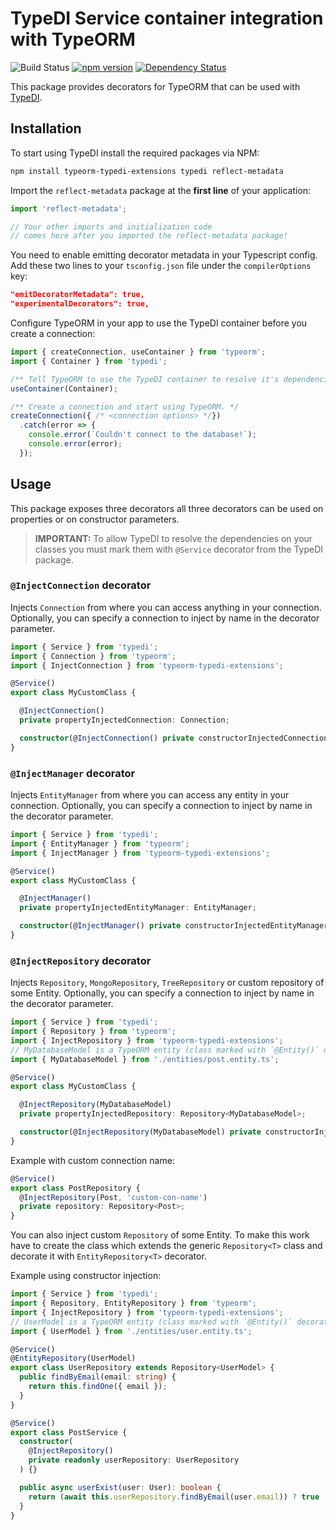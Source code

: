 # TypeDI Service container integration with TypeORM

![Build Status](https://github.com/typeorm/typeorm-typedi-extensions/workflows/CI/badge.svg)
[![npm version](https://badge.fury.io/js/typeorm-typedi-extensions.svg)](https://badge.fury.io/js/typeorm-typedi-extensions)
[![Dependency Status](https://david-dm.org/typeorm/typeorm-typedi-extensions.svg)](https://david-dm.org/typeorm/typeorm-typedi-extensions)

This package provides decorators for TypeORM that can be used with [TypeDI](https://github.com/pleerock/typedi).

## Installation

To start using TypeDI install the required packages via NPM:

```bash
npm install typeorm-typedi-extensions typedi reflect-metadata
```

Import the `reflect-metadata` package at the **first line** of your application:

```ts
import 'reflect-metadata';

// Your other imports and initialization code
// comes here after you imported the reflect-metadata package!
```

You need to enable emitting decorator metadata in your Typescript config. Add these two lines to your `tsconfig.json` file under the `compilerOptions` key:

```json
"emitDecoratorMetadata": true,
"experimentalDecorators": true,
```

Configure TypeORM in your app to use the TypeDI container before you create a connection:

```ts
import { createConnection, useContainer } from 'typeorm';
import { Container } from 'typedi';

/** Tell TypeORM to use the TypeDI container to resolve it's dependencies. */
useContainer(Container);

/** Create a connection and start using TypeORM. */
createConnection({ /* <connection options> */})
  .catch(error => {
    console.error(`Couldn't connect to the database!`);
    console.error(error);
  });
```

## Usage

This package exposes three decorators all three decorators can be used on properties or on constructor parameters.

> **IMPORTANT:**
> To allow TypeDI to resolve the dependencies on your classes you must mark them with `@Service` decorator from the TypeDI package.

### `@InjectConnection` decorator

Injects `Connection` from where you can access anything in your connection.
Optionally, you can specify a connection to inject by name in the decorator parameter.

```typescript
import { Service } from 'typedi';
import { Connection } from 'typeorm';
import { InjectConnection } from 'typeorm-typedi-extensions';

@Service()
export class MyCustomClass {

  @InjectConnection()
  private propertyInjectedConnection: Connection;

  constructor(@InjectConnection() private constructorInjectedConnection: Connection) {}
}
```

### `@InjectManager` decorator

Injects `EntityManager` from where you can access any entity in your connection.
Optionally, you can specify a connection to inject by name in the decorator parameter.

```ts
import { Service } from 'typedi';
import { EntityManager } from 'typeorm';
import { InjectManager } from 'typeorm-typedi-extensions';

@Service()
export class MyCustomClass {

  @InjectManager()
  private propertyInjectedEntityManager: EntityManager;

  constructor(@InjectManager() private constructorInjectedEntityManager: EntityManager) {}
}
```

### `@InjectRepository` decorator

Injects `Repository`, `MongoRepository`, `TreeRepository` or custom repository of some Entity.
Optionally, you can specify a connection to inject by name in the decorator parameter.

```typescript
import { Service } from 'typedi';
import { Repository } from 'typeorm';
import { InjectRepository } from 'typeorm-typedi-extensions';
// MyDatabaseModel is a TypeORM entity (class marked with `@Entity()` decorator)
import { MyDatabaseModel } from './entities/post.entity.ts';

@Service()
export class MyCustomClass {

  @InjectRepository(MyDatabaseModel)
  private propertyInjectedRepository: Repository<MyDatabaseModel>;

  constructor(@InjectRepository(MyDatabaseModel) private constructorInjectedRepository: Repository<MyDatabaseModel>) {}
}
```

Example with custom connection name: 

```ts
@Service()
export class PostRepository {
  @InjectRepository(Post, 'custom-con-name')
  private repository: Repository<Post>;
}
```

You can also inject custom `Repository` of some Entity. To make this work have to create the class which extends the
generic `Repository<T>` class and decorate it with `EntityRepository<T>` decorator.

Example using constructor injection:

```typescript
import { Service } from 'typedi';
import { Repository, EntityRepository } from 'typeorm';
import { InjectRepository } from 'typeorm-typedi-extensions';
// UserModel is a TypeORM entity (class marked with `@Entity()` decorator)
import { UserModel } from './entities/user.entity.ts';

@Service()
@EntityRepository(UserModel)
export class UserRepository extends Repository<UserModel> {
  public findByEmail(email: string) {
    return this.findOne({ email });
  }
}

@Service()
export class PostService {
  constructor(
    @InjectRepository()
    private readonly userRepository: UserRepository
  ) {}

  public async userExist(user: User): boolean {
    return (await this.userRepository.findByEmail(user.email)) ? true : false;
  }
}
```

[typedi]: https://github.com/typestack/typedi
